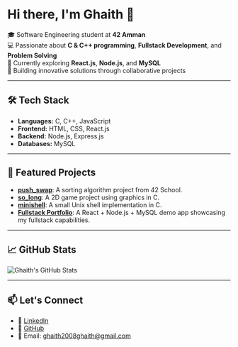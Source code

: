 # Hi there, I'm Ghaith 👋

🎓 Software Engineering student at **42 Amman**  
💻 Passionate about **C & C++ programming**, **Fullstack Development**, and **Problem Solving**  
🌱 Currently exploring **React.js**, **Node.js**, and **MySQL**  
🚀 Building innovative solutions through collaborative projects

---

## 🛠️ Tech Stack

- **Languages:** C, C++, JavaScript  
- **Frontend:** HTML, CSS, React.js  
- **Backend:** Node.js, Express.js  
- **Databases:** MySQL  

---

## 📂 Featured Projects

- [**push_swap**](https://github.com/GhaithAlhajaj/pushSwap-42): A sorting algorithm project from 42 School.  
- [**so_long**](https://github.com/GhaithAlhajaj/so_long-42): A 2D game project using graphics in C.  
- [**minishell**](https://github.com/GhaithAlhajaj/minishell-42): A small Unix shell implementation in C.  
- [**Fullstack Portfolio**](#): A React + Node.js + MySQL demo app showcasing my fullstack capabilities.

---

## 📈 GitHub Stats

![Ghaith's GitHub Stats](https://github-readme-stats.vercel.app/api?username=GhaithAlhajaj&show_icons=true&hide_title=true&count_private=true&hide=prs&theme=radical)

---

## 📫 Let's Connect

- 💼 [LinkedIn](https://www.linkedin.com/in/ghaith-alhajaj-716a94222)  
- 🐙 [GitHub](https://github.com/GhaithAlhajaj)  
- 📧 Email: ghaith2008ghaith@gmail.com
